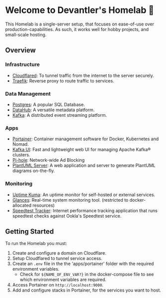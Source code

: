 # Welcome to Devantler's Homelab 🚀

This Homelab is a single-server setup, that focuses on ease-of-use over production-capabilities. As such, it works well for hobby projects, and small-scale hosting.

## Overview

### Infrastructure

- [Cloudflared](https://github.com/cloudflare/cloudflared): To tunnel traffic from the internet to the server securely.
- [Traefik](https://traefik.io/traefik/): Reverse proxy to route traffic to services.

### Data Management

- [Postgres](https://www.postgresql.org): A popular SQL Database.
- [DataHub](https://datahubproject.io): A versatile metadata platform.
- [Kafka](https://kafka.apache.org): A distributed event streaming platform.

### Apps

- [Portainer](https://www.portainer.io): Container management software for Docker, Kubernetes and Nomad.
- [Kafka UI](https://github.com/provectus/kafka-ui): Fast and lightweight web UI for managing Apache Kafka® clusters. 
- [Pi-hole](https://pi-hole.net): Network-wide Ad Blocking
- [PlantUML Server](https://github.com/plantuml/plantuml-server): A web application and server to generate PlantUML diagrams on-the-fly.

### Monitoring

- [Uptime Kuma](https://github.com/louislam/uptime-kuma): An uptime monitor for self-hosted or external services.
- [Glances](https://nicolargo.github.io/glances/): Real-time system monitoring tool. (restricted to docker-allocated resources)
- [Speedtest Tracker](https://github.com/alexjustesen/speedtest-tracker): Internet performance tracking application that runs speedtest checks against Ookla's Speedtest service.

## Getting Started

To run the Homelab you must:

1. Create and configure a domain on Cloudflare.
2. Setup Cloudflared to tunnel service access.
3. Create an `.env` file in the the 'apps/portainer' folder with the required environment variables. 
    - Check for `${NAME_OF_ENV_VAR?}` in the docker-compose file to see which environment variables are required.
4. Access Portainer on `http://localhost:9000`.
5. Add and configure stacks in Portainer, for the services you want to host.
